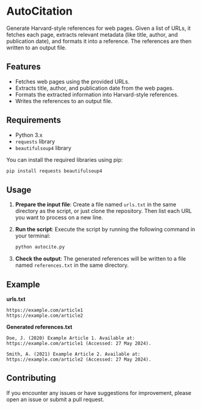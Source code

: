 # AutoCitation
Generate Harvard-style references for web pages. Given a list of URLs, it fetches each page, extracts relevant metadata (like title, author, and publication date), and formats it into a reference. The references are then written to an output file.

## Features

- Fetches web pages using the provided URLs.
- Extracts title, author, and publication date from the web pages.
- Formats the extracted information into Harvard-style references.
- Writes the references to an output file.

## Requirements

- Python 3.x
- `requests` library
- `beautifulsoup4` library

You can install the required libraries using pip:

```sh
pip install requests beautifulsoup4
```

## Usage

1. **Prepare the input file**: Create a file named `urls.txt` in the same directory as the script, or just clone the repository. Then list each URL you want to process on a new line.

2. **Run the script**: Execute the script by running the following command in your terminal:

    ```sh
    python autocite.py
    ```

3. **Check the output**: The generated references will be written to a file named `references.txt` in the same directory.

## Example

**urls.txt**

```
https://example.com/article1
https://example.com/article2
```

**Generated references.txt**

```
Doe, J. (2020) Example Article 1. Available at: https://example.com/article1 (Accessed: 27 May 2024).

Smith, A. (2021) Example Article 2. Available at: https://example.com/article2 (Accessed: 27 May 2024).
```

## Contributing

If you encounter any issues or have suggestions for improvement, please open an issue or submit a pull request.
